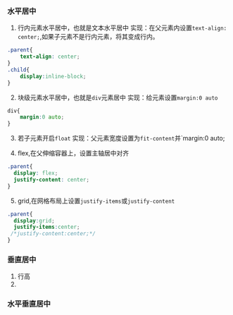 
### 水平居中
1. 行内元素水平居中，也就是文本水平居中
实现：在父元素内设置`text-align: center;`,如果子元素不是行内元素，将其变成行内。
```css
.parent{
	text-align: center;
}
.child{
	display:inline-block;
}
```

2. 块级元素水平居中，也就是`div`元素居中
实现：给元素设置`margin:0 auto`
```css
div{
	margin:0 auto;
}
```
3. 若子元素开启`float`
实现：父元素宽度设置为`fit-content`并`margin:0 auto;


4. flex,在父伸缩容器上，设置主轴居中对齐
```css
.parent{
  display: flex;
  justify-content: center;
}
```
5. grid,在网格布局上设置`justify-items`或`justify-content`
```css
.parent{
  display:grid;
  justify-items:center;
 /*justify-content:center;*/
}
```

### 垂直居中
1. 行高
2. 






### 水平垂直居中

